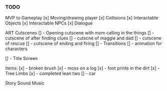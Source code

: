### TODO

MVP to Gameplay 
[x] Moving/drawing player
[x] Collisions 
[x] Interactable Objects 
[x] Interactable NPCs
[x] Dialogue


ART
Cutscenes
[] - Opening cutscene with mom calling in the things
[] - cutscene of after finding clues
[] - cutscne of maggie and dad
[] - cutscene of rescue
[] - cutscene of ending and firing
[] - Transitions
[] - animation for characters

[] - Title Screen

items:
[x] - broken brush
[x] - moss on a log
[x] - foot prints in the dirt
[x] - Tree Limbs
[x] - completed lean two
[] - car

Story
Sound
Music

